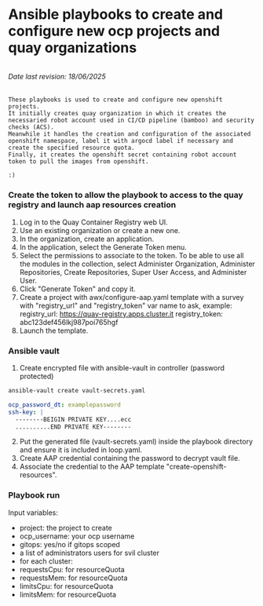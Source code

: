 # Ansible playbooks to create and configure new ocp projects and quay organizations

######
######
######
######
###### Date last revision: 18/06/2025

    These playbooks is used to create and configure new openshift projects. 
    It initially creates quay organization in which it creates the necessaried robot account used in CI/CD pipeline (bamboo) and security checks (ACS). 
    Meanwhile it handles the creation and configuration of the associated openshift namespace, label it with argocd label if necessary and create the specified resource quota. 
    Finally, it creates the openshift secret containing robot account token to pull the images from openshift.

    :)


### Create the token to allow the playbook to access to the quay registry and launch aap resources creation
1. Log in to the Quay Container Registry web UI.
2. Use an existing organization or create a new one.
3. In the organization, create an application.
4. In the application, select the Generate Token menu.
5. Select the permissions to associate to the token. To be able to use all the modules in the collection, select Administer Organization, Administer Repositories, Create Repositories, Super User Access, and Administer User.
6. Click "Generate Token" and copy it.
7. Create a project with awx/configure-aap.yaml template with a survey with "registry_url" and "registry_token" var name to ask, example:
    registry_url: https://quay-registry.apps.cluster.it
    registry_token: abc123def456lkj987poi765hgf
8. Launch the template.

### Ansible vault
1. Create encrypted file with ansible-vault in controller (password protected)
```bash
ansible-vault create vault-secrets.yaml
``` 
```YAML
ocp_password_dt: examplepassword
ssh-key: |
  --------BEIGIN PRIVATE KEY....ecc
  ..........END PRIVATE KEY--------
```
2. Put the generated file (vault-secrets.yaml) inside the playbook directory and ensure it is included in loop.yaml.
3. Create AAP credential containing the password to decrypt vault file.
4. Associate the credential to the AAP template "create-openshift-resources".

### Playbook run
Input variables:
- project: the project to create
- ocp_username: your ocp username
- gitops: yes/no if gitops scoped
- a list of administrators users for svil cluster
- for each cluster:
- requestsCpu: for resourceQuota
- requestsMem: for resourceQuota
- limitsCpu: for resourceQuota
- limitsMem: for resourceQuota